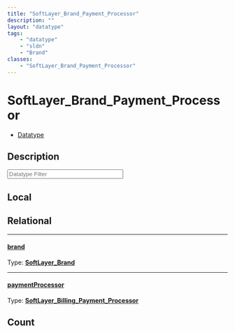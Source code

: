 ```yaml
---
title: "SoftLayer_Brand_Payment_Processor"
description: ""
layout: "datatype"
tags:
    - "datatype"
    - "sldn"
    - "Brand"
classes:
    - "SoftLayer_Brand_Payment_Processor"
---
```


# SoftLayer_Brand_Payment_Processor
<div id='service-datatype'>
    <ul id='sldn-reference-tabs'>
        <li id='datatype'> <a href='/reference/datatypes/SoftLayer_Brand_Payment_Processor' >Datatype</a></li>
    </ul>
</div>

## Description 






<!-- Filer BEGIN -->
<div class="view-filters">
        <div class="clearfix">
            <div class="search-input-box">
                <input placeholder="Datatype Filter" onkeyup="titleSearch(inputId='prop-input', divId='properties', elementClass='prop-row')" 
                    type="text" id="prop-input" value="" size="30" maxlength="128" class="form-text">
            </div>
        </div>
</div>
<!-- Filer END -->

<div id="properties" class="content">
<div id="localProperties" class="prop-content" >

## Local
</div>
<!-- LOCAL PROPERTY END -->

<div id="relationalProperties"  class="prop-content" >

## Relational
<div class="prop-row">

-----
[brand]: #brand
#### [brand]
  
<span class="type-label">Type: </span>**<a href='/reference/datatypes/SoftLayer_Brand'>SoftLayer_Brand </a>**


</div>
<div class="prop-row">

-----
[paymentProcessor]: #paymentprocessor
#### [paymentProcessor]
  
<span class="type-label">Type: </span>**<a href='/reference/datatypes/SoftLayer_Billing_Payment_Processor'>SoftLayer_Billing_Payment_Processor </a>**


</div>

## Count
</div>


